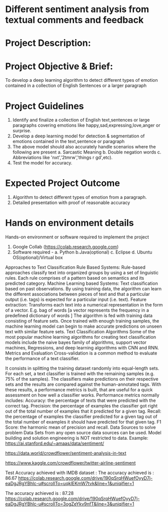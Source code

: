 # Different sentiment analysis from textual comments and feedback 

# Project Description:
# Project Objective & Brief:  
To develop a deep learning algorithm to detect different types of emotion contained in a collection of English Sentences or a larger paragraph

# Project Guidelines
1. Identify and finalize a collection of English text,sentences or large paragraphs covering emotions like happy,sad,expressing,love,anger or surprise.
2. Develop a deep learning model for detection & segmentation of emotions contained in the text,sentence or paragraph
3. The above model should also accurately handle scenarios where the following are present
    a. Sarcastic Meaning
    b. Double negation words
    c. Abbreviations like 'nxt','2tmrw','things r gd',etc).
4. Test the model for accuracy.

# Expected Project Outcome

1. Algorithm to detect different types of emotion from a paragraph.
2. Detailed presentation with proof of reasonable accuracy

# Hands on environment details

Hands-on environment or software required to implement the project
1. Google Collab (https://colab.research.google.com)
2. Software required -
   a. Python
   b.Java(optional)
   c. Eclipse
   d. Ubuntu OS(optional)/Virtual box

Approaches to Text Classification
Rule Based Systems:
Rule-based approaches classify text into organized groups by using a set of linguistic rules.
Each rule comprises of a pattern based on semantics and its predicted category.
Machine Learning based Systems:
Text classification based on past observations.
By using training data, the algorithm can learn the different associations between pieces of text and that a particular output (i.e. tags) is expected for a particular input (i.e. text).
Feature extraction: Transforms each text into a numerical representation in the form of a vector. E.g. bag of words [a vector represents the frequency in a predefined dictionary of words ]
The algorithm is fed with training data consisting of feature sets.
Once trained with enough training samples, the machine learning model can begin to make accurate predictions on unseen text with similar feature sets.
Text Classification Algorithms
Some of the most popular machine learning algorithms for creating text classification models include the naive bayes family of algorithms, support vector machines, Regressions, and deep learning algorithms with CNN and RNN. Metrics and Evaluation Cross-validation is a common method to evaluate the performance of a text classifier.

It consists in splitting the training dataset randomly into equal-length sets.
For each set, a text classifier is trained with the remaining samples (e.g. 75% of the samples).
The classifiers make predictions on their respective sets and the results are compared against the human-annotated tags.
With these results, a performance metrics is built, that are useful for a quick assessment on how well a classifier works.
Performance metrics normally includes:
Accuracy: the percentage of texts that were predicted with the correct tag.
Precision: the percentage of examples the classifier got right out of the total number of examples that it predicted for a given tag.
Recall: the percentage of examples the classifier predicted for a given tag out of the total number of examples it should have predicted for that given tag.
F1 Score: the harmonic mean of precision and recall.
Data Sources to solve problem
Data Sets from any open source data sources can be used. Model building and solution engineering is NOT restricted to data.
Example:
https://ai.stanford.edu/~amaas/data/sentiment/ 

https://data.world/crowdflower/sentiment-analysis-in-text

https://www.kaggle.com/crowdflower/twitter-airline-sentiment

Test Accuracy achieved with IMDB dataset :
The accuracy achieved is : 86.67
https://colab.research.google.com/drive/190qSrqHWuefOyyD7j-eaDgJRgYBhlc-u#scrollTo=uqklEKmW7tvk&line=1&uniqifier=1

The accuracy achieved is : 87.28
https://colab.research.google.com/drive/190qSrqHWuefOyyD7j-eaDgJRgYBhlc-u#scrollTo=3ogZeYkv9nfT&line=3&uniqifier=1
